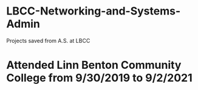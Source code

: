 # LBCC-Networking-and-Systems-Admin
Projects saved from A.S. at LBCC 

# Attended Linn Benton Community College from 9/30/2019 to 9/2/2021

